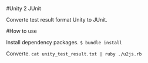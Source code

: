#Unity 2 JUnit

Converte test result format Unity to JUnit.

#How to use

Install dependency packages.
```$ bundle install```

Converte.
```cat unity_test_result.txt | ruby ./u2js.rb```
